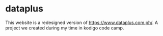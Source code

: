 # dataplus

This website is a redesigned version of https://www.dataplus.com.ph/. A project we created during my time in kodigo code camp.
